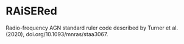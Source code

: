 # RAiSERed
Radio-frequency AGN standard ruler code described by Turner et al. (2020), doi.org/10.1093/mnras/staa3067.
